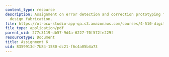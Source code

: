 ```yaml
---
content_type: resource
description: Assignment on error detection and correction prototyping for digital
  design fabrication.
file: https://ol-ocw-studio-app-qa.s3.amazonaws.com/courses/4-510-digital-design-fabrication-fall-2008/8359913d7b841580dc21f6c4a05b4a73_assn6.pdf
file_type: application/pdf
parent_uid: 277c3119-db57-9d4a-6227-70f572fe229f
resourcetype: Document
title: Assignment 6
uid: 8359913d-7b84-1580-dc21-f6c4a05b4a73
---
```

